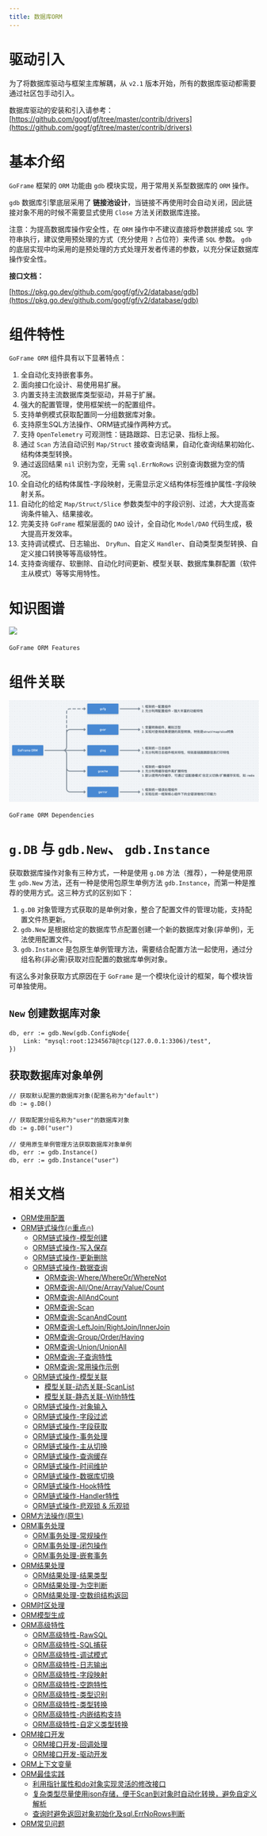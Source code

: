 ```yaml
---
title: 数据库ORM
---
```


# 驱动引入

为了将数据库驱动与框架主库解耦，从 `v2.1` 版本开始，所有的数据库驱动都需要通过社区包手动引入。

数据库驱动的安装和引入请参考： [https://github.com/gogf/gf/tree/master/contrib/drivers](https://github.com/gogf/gf/tree/master/contrib/drivers)

# 基本介绍

`GoFrame` 框架的 `ORM` 功能由 `gdb` 模块实现，用于常用关系型数据库的 `ORM` 操作。

`gdb` 数据库引擎底层采用了 **链接池设计**，当链接不再使用时会自动关闭，因此链接对象不用的时候不需要显式使用 `Close` 方法关闭数据库连接。

注意：为提高数据库操作安全性，在 `ORM` 操作中不建议直接将参数拼接成 `SQL` 字符串执行，建议使用预处理的方式（充分使用 `?` 占位符）来传递 `SQL` 参数。 `gdb` 的底层实现中均采用的是预处理的方式处理开发者传递的参数，以充分保证数据库操作安全性。

**接口文档：**

[https://pkg.go.dev/github.com/gogf/gf/v2/database/gdb](https://pkg.go.dev/github.com/gogf/gf/v2/database/gdb)

# 组件特性

`GoFrame ORM` 组件具有以下显著特点：

01. 全自动化支持嵌套事务。
02. 面向接口化设计、易使用易扩展。
03. 内置支持主流数据库类型驱动，并易于扩展。
04. 强大的配置管理，使用框架统一的配置组件。
05. 支持单例模式获取配置同一分组数据库对象。
06. 支持原生SQL方法操作、ORM链式操作两种方式。
07. 支持 `OpenTelemetry` 可观测性：链路跟踪、日志记录、指标上报。
08. 通过 `Scan` 方法自动识别 `Map/Struct` 接收查询结果，自动化查询结果初始化、结构体类型转换。
09. 通过返回结果 `nil` 识别为空，无需 `sql.ErrNoRows` 识别查询数据为空的情况。
10. 全自动化的结构体属性-字段映射，无需显示定义结构体标签维护属性-字段映射关系。
11. 自动化的给定 `Map/Struct/Slice` 参数类型中的字段识别、过滤，大大提高查询条件输入、结果接收。
12. 完美支持 `GoFrame` 框架层面的 `DAO` 设计，全自动化 `Model/DAO` 代码生成，极大提高开发效率。
13. 支持调试模式、日志输出、 `DryRun`、自定义 `Handler`、自动类型类型转换、自定义接口转换等等高级特性。
14. 支持查询缓存、软删除、自动化时间更新、模型关联、数据库集群配置（软件主从模式）等等实用特性。

# 知识图谱

![](/download/attachments/1114686/GoFrame%20ORM%20Features.png?version=1&modificationDate=1623116876136&api=v2)

`GoFrame ORM Features`

# 组件关联

![](/download/attachments/1114686/image2021-6-17_21-15-4.png?version=1&modificationDate=1623935662612&api=v2)

`GoFrame ORM Dependencies`

# `g.DB` 与 `gdb.New`、 `gdb.Instance`

获取数据库操作对象有三种方式，一种是使用 `g.DB` 方法（推荐），一种是使用原生 `gdb.New` 方法，还有一种是使用包原生单例方法 `gdb.Instance`，而第一种是推荐的使用方式。这三种方式的区别如下：

1. `g.DB` 对象管理方式获取的是单例对象，整合了配置文件的管理功能，支持配置文件热更新。
2. `gdb.New` 是根据给定的数据库节点配置创建一个新的数据库对象(非单例)，无法使用配置文件。
3. `gdb.Instance` 是包原生单例管理方法，需要结合配置方法一起使用，通过分组名称(非必需)获取对应配置的数据库单例对象。

有这么多对象获取方式原因在于 `GoFrame` 是一个模块化设计的框架，每个模块皆可单独使用。

## `New` 创建数据库对象

```
db, err := gdb.New(gdb.ConfigNode{
	Link: "mysql:root:12345678@tcp(127.0.0.1:3306)/test",
})
```

## 获取数据库对象单例

```
// 获取默认配置的数据库对象(配置名称为"default")
db := g.DB()

// 获取配置分组名称为"user"的数据库对象
db := g.DB("user")

// 使用原生单例管理方法获取数据库对象单例
db, err := gdb.Instance()
db, err := gdb.Instance("user")
```

# 相关文档

- [ORM使用配置](/docs/核心组件/数据库ORM/ORM使用配置)
- [ORM链式操作(🔥重点🔥)](/docs/核心组件/数据库ORM/ORM链式操作/ORM链式操作)
  - [ORM链式操作-模型创建](/docs/核心组件/数据库ORM/ORM链式操作/ORM链式操作-模型创建)
  - [ORM链式操作-写入保存](/docs/核心组件/数据库ORM/ORM链式操作/ORM链式操作-写入保存)
  - [ORM链式操作-更新删除](/docs/核心组件/数据库ORM/ORM链式操作/ORM链式操作-更新删除)
  - [ORM链式操作-数据查询](/docs/核心组件/数据库ORM/ORM链式操作/ORM链式操作-数据查询/ORM链式操作-数据查询)
    - [ORM查询-Where/WhereOr/WhereNot](/docs/核心组件/数据库ORM/ORM链式操作/ORM链式操作-数据查询/ORM查询-Where/WhereOr/WhereNot)
    - [ORM查询-All/One/Array/Value/Count](/docs/核心组件/数据库ORM/ORM链式操作/ORM链式操作-数据查询/ORM查询-All/One/Array/Value/Count)
    - [ORM查询-AllAndCount](/docs/核心组件/数据库ORM/ORM链式操作/ORM链式操作-数据查询/ORM查询-AllAndCount)
    - [ORM查询-Scan](/docs/核心组件/数据库ORM/ORM链式操作/ORM链式操作-数据查询/ORM查询-Scan)
    - [ORM查询-ScanAndCount](/docs/核心组件/数据库ORM/ORM链式操作/ORM链式操作-数据查询/ORM查询-ScanAndCount)
    - [ORM查询-LeftJoin/RightJoin/InnerJoin](/docs/核心组件/数据库ORM/ORM链式操作/ORM链式操作-数据查询/ORM查询-LeftJoin/RightJoin/InnerJoin)
    - [ORM查询-Group/Order/Having](/docs/核心组件/数据库ORM/ORM链式操作/ORM链式操作-数据查询/ORM查询-Group/Order/Having)
    - [ORM查询-Union/UnionAll](/docs/核心组件/数据库ORM/ORM链式操作/ORM链式操作-数据查询/ORM查询-Union/UnionAll)
    - [ORM查询-子查询特性](/docs/核心组件/数据库ORM/ORM链式操作/ORM链式操作-数据查询/ORM查询-子查询特性)
    - [ORM查询-常用操作示例](/docs/核心组件/数据库ORM/ORM链式操作/ORM链式操作-数据查询/ORM查询-常用操作示例)
  - [ORM链式操作-模型关联](/docs/核心组件/数据库ORM/ORM链式操作/ORM链式操作-模型关联/ORM链式操作-模型关联)
    - [模型关联-动态关联-ScanList](/docs/核心组件/数据库ORM/ORM链式操作/ORM链式操作-模型关联/模型关联-动态关联-ScanList)
    - [模型关联-静态关联-With特性](/docs/核心组件/数据库ORM/ORM链式操作/ORM链式操作-模型关联/模型关联-静态关联-With特性)
  - [ORM链式操作-对象输入](/docs/核心组件/数据库ORM/ORM链式操作/ORM链式操作-对象输入)
  - [ORM链式操作-字段过滤](/docs/核心组件/数据库ORM/ORM链式操作/ORM链式操作-字段过滤)
  - [ORM链式操作-字段获取](/docs/核心组件/数据库ORM/ORM链式操作/ORM链式操作-字段获取)
  - [ORM链式操作-事务处理](/docs/核心组件/数据库ORM/ORM链式操作/ORM链式操作-事务处理)
  - [ORM链式操作-主从切换](/docs/核心组件/数据库ORM/ORM链式操作/ORM链式操作-主从切换)
  - [ORM链式操作-查询缓存](/docs/核心组件/数据库ORM/ORM链式操作/ORM链式操作-查询缓存)
  - [ORM链式操作-时间维护](/docs/核心组件/数据库ORM/ORM链式操作/ORM链式操作-时间维护)
  - [ORM链式操作-数据库切换](/docs/核心组件/数据库ORM/ORM链式操作/ORM链式操作-数据库切换)
  - [ORM链式操作-Hook特性](/docs/核心组件/数据库ORM/ORM链式操作/ORM链式操作-Hook特性)
  - [ORM链式操作-Handler特性](/docs/核心组件/数据库ORM/ORM链式操作/ORM链式操作-Handler特性)
  - [ORM链式操作-悲观锁 & 乐观锁](/docs/核心组件/数据库ORM/ORM链式操作/ORM链式操作-悲观锁%20&%20乐观锁)
- [ORM方法操作(原生)](/docs/核心组件/数据库ORM/ORM方法操作-原生)
- [ORM事务处理](/docs/核心组件/数据库ORM/ORM事务处理/ORM事务处理)
  - [ORM事务处理-常规操作](/docs/核心组件/数据库ORM/ORM事务处理/ORM事务处理-常规操作)
  - [ORM事务处理-闭包操作](/docs/核心组件/数据库ORM/ORM事务处理/ORM事务处理-闭包操作)
  - [ORM事务处理-嵌套事务](/docs/核心组件/数据库ORM/ORM事务处理/ORM事务处理-嵌套事务)
- [ORM结果处理](/docs/核心组件/数据库ORM/ORM结果处理/ORM结果处理)
  - [ORM结果处理-结果类型](/docs/核心组件/数据库ORM/ORM结果处理/ORM结果处理-结果类型)
  - [ORM结果处理-为空判断](/docs/核心组件/数据库ORM/ORM结果处理/ORM结果处理-为空判断)
  - [ORM结果处理-空数组结构返回](/docs/核心组件/数据库ORM/ORM结果处理/ORM结果处理-空数组结构返回)
- [ORM时区处理](/docs/核心组件/数据库ORM/ORM时区处理)
- [ORM模型生成](/docs/核心组件/数据库ORM/ORM模型生成)
- [ORM高级特性](/docs/核心组件/数据库ORM/ORM高级特性/ORM高级特性)
  - [ORM高级特性-RawSQL](/docs/核心组件/数据库ORM/ORM高级特性/ORM高级特性-RawSQL)
  - [ORM高级特性-SQL捕获](/docs/核心组件/数据库ORM/ORM高级特性/ORM高级特性-SQL捕获)
  - [ORM高级特性-调试模式](/docs/核心组件/数据库ORM/ORM高级特性/ORM高级特性-调试模式)
  - [ORM高级特性-日志输出](/docs/核心组件/数据库ORM/ORM高级特性/ORM高级特性-日志输出)
  - [ORM高级特性-字段映射](/docs/核心组件/数据库ORM/ORM高级特性/ORM高级特性-字段映射)
  - [ORM高级特性-空跑特性](/docs/核心组件/数据库ORM/ORM高级特性/ORM高级特性-空跑特性)
  - [ORM高级特性-类型识别](/docs/核心组件/数据库ORM/ORM高级特性/ORM高级特性-类型识别)
  - [ORM高级特性-类型转换](/docs/核心组件/数据库ORM/ORM高级特性/ORM高级特性-类型转换)
  - [ORM高级特性-内嵌结构支持](/docs/核心组件/数据库ORM/ORM高级特性/ORM高级特性-内嵌结构支持)
  - [ORM高级特性-自定义类型转换](/docs/核心组件/数据库ORM/ORM高级特性/ORM高级特性-自定义类型转换)
- [ORM接口开发](/docs/核心组件/数据库ORM/ORM接口开发/ORM接口开发)
  - [ORM接口开发-回调处理](/docs/核心组件/数据库ORM/ORM接口开发/ORM接口开发-回调处理)
  - [ORM接口开发-驱动开发](/docs/核心组件/数据库ORM/ORM接口开发/ORM接口开发-驱动开发)
- [ORM上下文变量](/docs/核心组件/数据库ORM/ORM上下文变量)
- [ORM最佳实践](/docs/核心组件/数据库ORM/ORM最佳实践/ORM最佳实践)
  - [利用指针属性和do对象实现灵活的修改接口](/docs/核心组件/数据库ORM/ORM最佳实践/利用指针属性和do对象实现灵活的修改接口)
  - [复杂类型尽量使用json存储，便于Scan到对象时自动化转换，避免自定义解析](/docs/核心组件/数据库ORM/ORM最佳实践/复杂类型尽量使用json存储，便于Scan到对象时自动化转换，避免自定义解析)
  - [查询时避免返回对象初始化及sql.ErrNoRows判断](/docs/核心组件/数据库ORM/ORM最佳实践/查询时避免返回对象初始化及sql.ErrNoRows判断)
- [ORM常见问题](/docs/核心组件/数据库ORM/ORM常见问题)